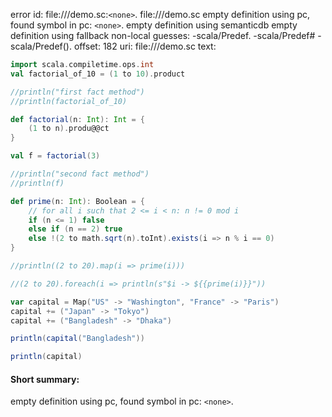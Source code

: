 error id: file://<WORKSPACE>/demo.sc:`<none>`.
file://<WORKSPACE>/demo.sc
empty definition using pc, found symbol in pc: `<none>`.
empty definition using semanticdb
empty definition using fallback
non-local guesses:
	 -scala/Predef.
	 -scala/Predef#
	 -scala/Predef().
offset: 182
uri: file://<WORKSPACE>/demo.sc
text:
```scala
import scala.compiletime.ops.int
val factorial_of_10 = (1 to 10).product

//println("first fact method")
//println(factorial_of_10)

def factorial(n: Int): Int = {
    (1 to n).produ@@ct
}

val f = factorial(3)

//println("second fact method")
//println(f)

def prime(n: Int): Boolean = {
    // for all i such that 2 <= i < n: n != 0 mod i
    if (n <= 1) false
    else if (n == 2) true
    else !(2 to math.sqrt(n).toInt).exists(i => n % i == 0)
}

//println((2 to 20).map(i => prime(i)))

//(2 to 20).foreach(i => println(s"$i -> ${{prime(i)}}"))

var capital = Map("US" -> "Washington", "France" -> "Paris")
capital += ("Japan" -> "Tokyo")
capital += ("Bangladesh" -> "Dhaka")

println(capital("Bangladesh"))

println(capital)


```


#### Short summary: 

empty definition using pc, found symbol in pc: `<none>`.